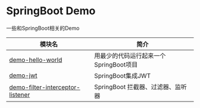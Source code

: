 # SpringBoot Demo

一些和SpringBoot相关的Demo

| 模块名 | 简介|
| - | - |
|[demo-hello-world](demo-hello-world)| 用最少的代码运行起来一个SpringBoot项目 |
|[demo-jwt](demo-jwt)| SpringBoot集成JWT |
|[demo-filter-interceptor-listener](demo-filter-interceptor-listener)| SpringBoot 拦截器、过滤器、监听器 |
